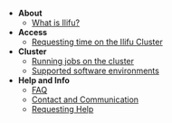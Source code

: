 - **About**
    - [What is Ilifu?](about/what_is.md)
- **Access**
    - [Requesting time on the Ilifu Cluster](access/request_time.md)
- **Cluster**
    - [Running jobs on the cluster](cluster/running_jobs.md)
    - [Supported software environments](cluster/software_environments.md)
- **Help and Info**
    - [FAQ](help/faq.md)
    - [Contact and Communication](help/contact.md)
    - [Requesting Help](help/requesting_help.md)